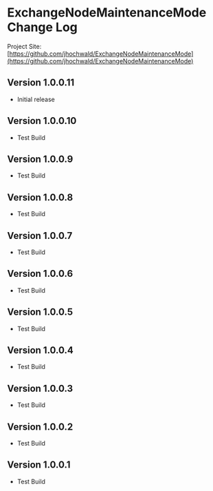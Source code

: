 # ExchangeNodeMaintenanceMode Change Log

Project Site: [https://github.com/jhochwald/ExchangeNodeMaintenanceMode](https://github.com/jhochwald/ExchangeNodeMaintenanceMode)

## Version 1.0.0.11

- Initial release

## Version 1.0.0.10

- Test Build

## Version 1.0.0.9

- Test Build

## Version 1.0.0.8

- Test Build

## Version 1.0.0.7

- Test Build

## Version 1.0.0.6

- Test Build

## Version 1.0.0.5

- Test Build

## Version 1.0.0.4

- Test Build

## Version 1.0.0.3

- Test Build

## Version 1.0.0.2

- Test Build

## Version 1.0.0.1

- Test Build
